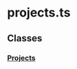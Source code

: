 # projects.ts

## Classes

### [Projects][ClassDeclaration-7]


[SourceFile-18]: projects.md#projectsts
[ClassDeclaration-7]: projects/projects.md#projects